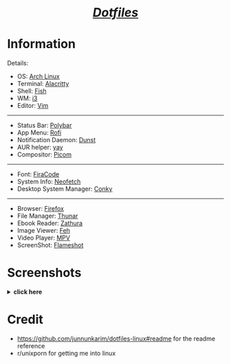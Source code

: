 <h1 align="center"><i><u>Dotfiles</u></i></h1>

# Information
Details:
- OS: [Arch Linux](https://archlinux.org/)
- Terminal: [Alacritty](https://github.com/alacritty/alacritty)
- Shell: [Fish](https://wiki.archlinux.org/title/fish)
- WM: [i3](https://i3wm.org/)
- Editor: [Vim](https://www.vim.org/)
---
- Status Bar: [Polybar](https://github.com/polybar/polybar)
- App Menu: [Rofi](https://github.com/davatorium/rofi)
- Notification Daemon: [Dunst](https://github.com/dunst-project/dunst)
- AUR helper: [yay](https://github.com/Jguer/yay)
- Compositor: [Picom](https://github.com/yshui/picom)
---
- Font: [FiraCode](https://github.com/tonsky/FiraCode)
- System Info: [Neofetch](https://github.com/dylanaraps/neofetch)
- Desktop System Manager: [Conky](https://github.com/brndnmtthws/conky)
---
- Browser: [Firefox](https://github.com/mozilla/)
- File Manager: [Thunar](https://docs.xfce.org/xfce/thunar/start)
- Ebook Reader: [Zathura](https://github.com/pwmt/zathura)
- Image Viewer: [Feh](https://github.com/derf/feh)
- Video Player: [MPV](https://github.com/mpv-player/mpv)
- ScreenShot: [Flameshot](https://github.com/flameshot-org/flameshot)
	
# Screenshots

<details>
<summary><b>click here</b></summary>

![2022-10-27_19-21](https://user-images.githubusercontent.com/96934612/203892835-8a63a7b7-8534-4aaf-8f1e-6ad869b593e2.jpg)
	
![2022-11-17_15-30](https://user-images.githubusercontent.com/96934612/203892838-1f7e51eb-598a-4874-b18b-5314a48c248f.jpg)


</details>

# Credit
- https://github.com/junnunkarim/dotfiles-linux#readme for the readme reference
- r/unixporn for getting me into linux
